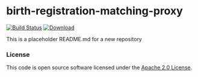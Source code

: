 
# birth-registration-matching-proxy

[![Build Status](https://travis-ci.org/hmrc/birth-registration-matching-proxy.svg?branch=master)](https://travis-ci.org/hmrc/birth-registration-matching-proxy) [ ![Download](https://api.bintray.com/packages/hmrc/releases/birth-registration-matching-proxy/images/download.svg) ](https://bintray.com/hmrc/releases/birth-registration-matching-proxy/_latestVersion)

This is a placeholder README.md for a new repository

### License

This code is open source software licensed under the [Apache 2.0 License]("http://www.apache.org/licenses/LICENSE-2.0.html").
    